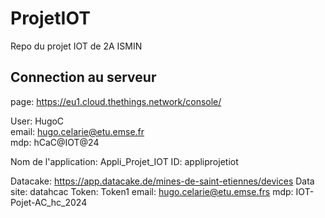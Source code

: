 # ProjetIOT
Repo du projet IOT de 2A ISMIN

## Connection au serveur

page: https://eu1.cloud.thethings.network/console/

User: HugoC\
email: hugo.celarie@etu.emse.fr\
mdp: hCaC@IOT@24

Nom de l'application: Appli_Projet_IOT
ID: appliprojetiot



Datacake: https://app.datacake.de/mines-de-saint-etiennes/devices
Data site: datahcac
Token: Token1
email: hugo.celarie@etu.emse.frs
mdp: IOT-Pojet-AC_hc_2024